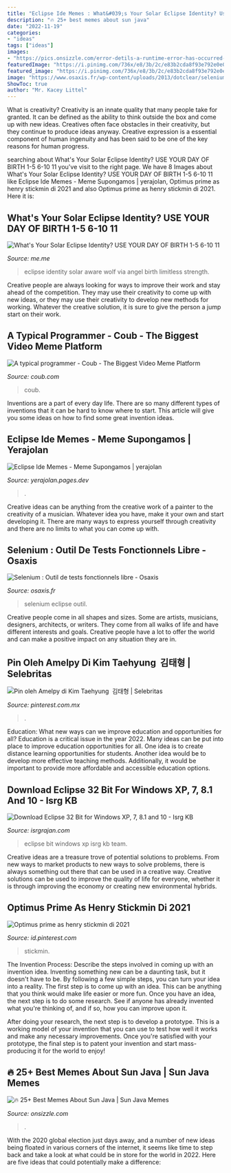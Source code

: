 ```yaml
---
title: "Eclipse Ide Memes : What&#039;s Your Solar Eclipse Identity? Use Your Day Of Birth 1-5 6-10 11"
description: "🔥 25+ best memes about sun java"
date: "2022-11-19"
categories:
- "ideas"
tags: ["ideas"]
images:
- "https://pics.onsizzle.com/error-detils-a-runtime-error-has-occurred-34-a-67350788.png"
featuredImage: "https://i.pinimg.com/736x/e8/3b/2c/e83b2cda8f93e792e0e021e9661620af.jpg"
featured_image: "https://i.pinimg.com/736x/e8/3b/2c/e83b2cda8f93e792e0e021e9661620af.jpg"
image: "https://www.osaxis.fr/wp-content/uploads/2013/dotclear/selenium/figure2(1).jpg"
ShowToc: true
author: "Mr. Kacey Littel"
---
```



What is creativity?
Creativity is an innate quality that many people take for granted. It can be defined as the ability to think outside the box and come up with new ideas. Creatives often face obstacles in their creativity, but they continue to produce ideas anyway. Creative expression is a essential component of human ingenuity and has been said to be one of the key reasons for human progress.

	

		
searching about What&#039;s Your Solar Eclipse Identity? USE YOUR DAY OF BIRTH 1-5 6-10 11 you've visit to the right page. We have 8 Images about What&#039;s Your Solar Eclipse Identity? USE YOUR DAY OF BIRTH 1-5 6-10 11 like Eclipse Ide Memes - Meme Supongamos | yerajolan, Optimus prime as henry stickmin di 2021 and also Optimus prime as henry stickmin di 2021. Here it is:
		
    
## What&#039;s Your Solar Eclipse Identity? USE YOUR DAY OF BIRTH 1-5 6-10 11

<img loading=lazy src="https://pics.me.me/whats-your-solar-eclipse-identity-use-your-day-of-birth-27349255.png" onerror="this.onerror=null;this.src='https://tse3.mm.bing.net/th?id=OIP.2V_Q_E7EyhswxSzro2QWcAHaIf&amp;pid=15.1';" alt="What&#039;s Your Solar Eclipse Identity? USE YOUR DAY OF BIRTH 1-5 6-10 11">

_Source: me.me_

>eclipse identity solar aware wolf via angel birth limitless strength. 

	

Creative people are always looking for ways to improve their work and stay ahead of the competition. They may use their creativity to come up with new ideas, or they may use their creativity to develop new methods for working. Whatever the creative solution, it is sure to give the person a jump start on their work.

    
## A Typical Programmer - Coub - The Biggest Video Meme Platform

<img loading=lazy src="https://coub-anubis-a.akamaized.net/coub_storage/coub/simple/cw_image/18442b74c8c/d8a751f74358a57d97432/1551175509_00021.jpg" onerror="this.onerror=null;this.src='https://tse4.mm.bing.net/th?id=OIP.1gvd7xS9UM5f5grfCK39uwHaEK&amp;pid=15.1';" alt="A typical programmer - Coub - The Biggest Video Meme Platform">

_Source: coub.com_

>coub. 

	

Inventions are a part of every day life. There are so many different types of inventions that it can be hard to know where to start. This article will give you some ideas on how to find some great invention ideas.

    
## Eclipse Ide Memes - Meme Supongamos | Yerajolan

<img loading=lazy src="https://i.pinimg.com/736x/e8/3b/2c/e83b2cda8f93e792e0e021e9661620af.jpg" onerror="this.onerror=null;this.src='https://tse3.mm.bing.net/th?id=OIP.P7hM0LEED8_DiJ25ebpf7gHaLL&amp;pid=15.1';" alt="Eclipse Ide Memes - Meme Supongamos | yerajolan">

_Source: yerajolan.pages.dev_

>. 

	

Creative ideas can be anything from the creative work of a painter to the creativity of a musician. Whatever idea you have, make it your own and start developing it. There are many ways to express yourself through creativity and there are no limits to what you can come up with.

    
## Selenium : Outil De Tests Fonctionnels Libre - Osaxis

<img loading=lazy src="https://www.osaxis.fr/wp-content/uploads/2013/dotclear/selenium/figure2(1).jpg" onerror="this.onerror=null;this.src='https://tse3.mm.bing.net/th?id=OIP.furnQDbDYdNami2WX-owhAHaH3&amp;pid=15.1';" alt="Selenium : Outil de tests fonctionnels libre - Osaxis">

_Source: osaxis.fr_

>selenium eclipse outil. 

	

Creative people come in all shapes and sizes. Some are artists, musicians, designers, architects, or writers. They come from all walks of life and have different interests and goals. Creative people have a lot to offer the world and can make a positive impact on any situation they are in.

    
## Pin Oleh Amelpy Di Kim Taehyung ︎ 김태형 | Selebritas

<img loading=lazy src="https://i.pinimg.com/originals/09/fb/0f/09fb0f69829f0c235dbad8932a97902c.jpg" onerror="this.onerror=null;this.src='https://tse4.mm.bing.net/th?id=OIP.KCKIgPkKmBjocm32GiZdFQHaE8&amp;pid=15.1';" alt="Pin oleh Amelpy di Kim Taehyung ︎ 김태형 | Selebritas">

_Source: pinterest.com.mx_

>. 

	

Education: What new ways can we improve education and opportunities for all?
Education is a critical issue in the year 2022. Many ideas can be put into place to improve education opportunities for all. One idea is to create distance learning opportunities for students. Another idea would be to develop more effective teaching methods. Additionally, it would be important to provide more affordable and accessible education options.

    
## Download Eclipse 32 Bit For Windows XP, 7, 8.1 And 10 - Isrg KB

<img loading=lazy src="https://icdn.isrgrajan.com/in/2019/08/Eclipse-32-bit-for-windows-696x399.png" onerror="this.onerror=null;this.src='https://tse3.mm.bing.net/th?id=OIP.H_WLL9UFeNe998dU6yw7JgHaEP&amp;pid=15.1';" alt="Download Eclipse 32 Bit for Windows XP, 7, 8.1 and 10 - Isrg KB">

_Source: isrgrajan.com_

>eclipse bit windows xp isrg kb team. 

	

Creative ideas are a treasure trove of potential solutions to problems. From new ways to market products to new ways to solve problems, there is always something out there that can be used in a creative way. Creative solutions can be used to improve the quality of life for everyone, whether it is through improving the economy or creating new environmental hybrids.

    
## Optimus Prime As Henry Stickmin Di 2021

<img loading=lazy src="https://i.pinimg.com/originals/49/3f/8b/493f8bf094df1b693007de4bfdcc394a.png" onerror="this.onerror=null;this.src='https://tse3.mm.bing.net/th?id=OIP.k5zqfBY5ygIX5f3Zj-wPwAHaHa&amp;pid=15.1';" alt="Optimus prime as henry stickmin di 2021">

_Source: id.pinterest.com_

>stickmin. 

	

The Invention Process: Describe the steps involved in coming up with an invention idea.
Inventing something new can be a daunting task, but it doesn't have to be. By following a few simple steps, you can turn your idea into a reality.
The first step is to come up with an idea. This can be anything that you think would make life easier or more fun. Once you have an idea, the next step is to do some research. See if anyone has already invented what you're thinking of, and if so, how you can improve upon it.

After doing your research, the next step is to develop a prototype. This is a working model of your invention that you can use to test how well it works and make any necessary improvements. Once you're satisfied with your prototype, the final step is to patent your invention and start mass-producing it for the world to enjoy!

    
## 🔥 25+ Best Memes About Sun Java | Sun Java Memes

<img loading=lazy src="https://pics.onsizzle.com/error-detils-a-runtime-error-has-occurred-34-a-67350788.png" onerror="this.onerror=null;this.src='https://tse1.mm.bing.net/th?id=OIP.8YDbdGzeieJF2GYTMxHvrAHaQ0&amp;pid=15.1';" alt="🔥 25+ Best Memes About Sun Java | Sun Java Memes">

_Source: onsizzle.com_

>. 

	

With the 2020 global election just days away, and a number of new ideas being floated in various corners of the internet, it seems like time to step back and take a look at what could be in store for the world in 2022. Here are five ideas that could potentially make a difference: 

